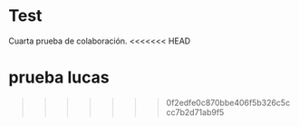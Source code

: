 # Test

 Cuarta prueba de colaboración.
<<<<<<< HEAD
 
 prueba lucas
=======
>>>>>>> 0f2edfe0c870bbe406f5b326c5ccc7b2d71ab9f5
